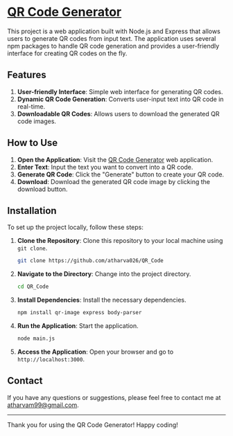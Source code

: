 # [QR Code Generator](https://qr-code-e97m.onrender.com)

This project is a web application built with Node.js and Express that allows users to generate QR codes from input text. The application uses several npm packages to handle QR code generation and provides a user-friendly interface for creating QR codes on the fly.

## Features

1. **User-friendly Interface**: Simple web interface for generating QR codes.
2. **Dynamic QR Code Generation**: Converts user-input text into QR code in real-time.
3. **Downloadable QR Codes**: Allows users to download the generated QR code images.

## How to Use

1. **Open the Application**: Visit the [QR Code Generator](https://qr-code-e97m.onrender.com) web application.
2. **Enter Text**: Input the text you want to convert into a QR code.
3. **Generate QR Code**: Click the "Generate" button to create your QR code.
4. **Download**: Download the generated QR code image by clicking the download button.

## Installation

To set up the project locally, follow these steps:

1. **Clone the Repository**: Clone this repository to your local machine using `git clone`.

    ```bash
    git clone https://github.com/atharva026/QR_Code
    ```

2. **Navigate to the Directory**: Change into the project directory.

    ```bash
    cd QR_Code
    ```

3. **Install Dependencies**: Install the necessary dependencies.

    ```bash
    npm install qr-image express body-parser
    ```

4. **Run the Application**: Start the application.

    ```bash
    node main.js
    ```

5. **Access the Application**: Open your browser and go to `http://localhost:3000`.


## Contact

If you have any questions or suggestions, please feel free to contact me at [atharvam99@gmail.com](mailto:atharvam99@gmail.com).

---

Thank you for using the QR Code Generator! Happy coding!

